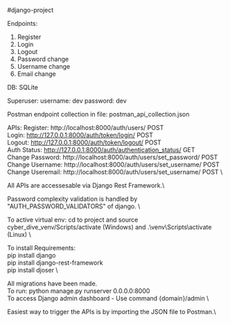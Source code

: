 #django-project


Endpoints:
1. Register
2. Login
3. Logout
4. Password change
5. Username change
6. Email change

DB:
SQLite

Superuser:
username: dev
password: dev

Postman endpoint collection in file:
postman_api_collection.json

APIs:
Register: http://localhost:8000/auth/users/ POST \
Login: http://127.0.0.1:8000/auth/token/login/ POST \
Logout: http://127.0.0.1:8000/auth/token/logout/ POST \
Auth Status: http://127.0.0.1:8000/auth/authentication_status/ GET \
Change Password: http://localhost:8000/auth/users/set_password/ POST \
Change Username: http://localhost:8000/auth/users/set_username/ POST \
Change Useremail: http://localhost:8000/auth/users/set_username/ POST \

All APIs are accessesable via Django Rest Framework.\

Password complexity validation is handled by "AUTH_PASSWORD_VALIDATORS" of django. \

To active virtual env: cd to project and source cyber_dive_venv/Scripts/activate (Windows) and .\venv\Scripts\activate (Linux) \

To install Requirements: \
pip install django \
pip install django-rest-framework \
pip install djoser \

All migrations have been made. \
To run: python manage.py runserver 0.0.0.0:8000 \
To access Django admin dashboard - Use command {domain}/admin \

Easiest way to trigger the APIs is by importing the JSON file to Postman.\
